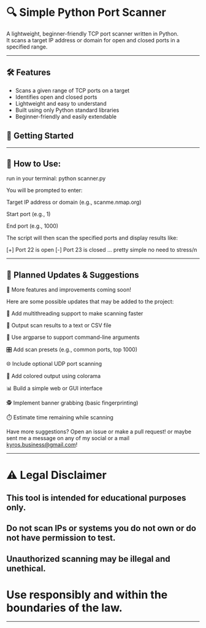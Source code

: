 # 🔍 Simple Python Port Scanner

A lightweight, beginner-friendly TCP port scanner written in Python.  
It scans a target IP address or domain for open and closed ports in a specified range.

---

## 🛠️ Features

- Scans a given range of TCP ports on a target
- Identifies open and closed ports
- Lightweight and easy to understand
- Built using only Python standard libraries
- Beginner-friendly and easily extendable



## 🚀 Getting Started

---
## 🧪 How to Use:

run in your terminal:
python scanner.py

You will be prompted to enter:

Target IP address or domain (e.g., scanme.nmap.org)

Start port (e.g., 1)

End port (e.g., 1000)

The script will then scan the specified ports and display results like:

[+] Port 22 is open
[-] Port 23 is closed
...
pretty simple no need to stress/n

---

## 📌 Planned Updates & Suggestions
🎯 More features and improvements coming soon!

Here are some possible updates that may be added to the project:

🧵 Add multithreading support to make scanning faster

📁 Output scan results to a text or CSV file

🧾 Use argparse to support command-line arguments

🎛️ Add scan presets (e.g., common ports, top 1000)

🌐 Include optional UDP port scanning

🎨 Add colored output using colorama

📊 Build a simple web or GUI interface

🕵️ Implement banner grabbing (basic fingerprinting)

⏱️ Estimate time remaining while scanning

Have more suggestions? Open an issue or make a pull request!
or maybe sent me a message on any of my social or a mail kyros.business@gmail.com!

---


# ⚠️ Legal Disclaimer
## This tool is intended for educational purposes only.
## Do not scan IPs or systems you do not own or do not have permission to test.
## Unauthorized scanning may be illegal and unethical.

# Use responsibly and within the boundaries of the law.

---







